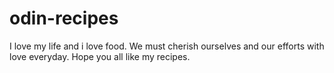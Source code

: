 # odin-recipes
I love my life and i love food. We must cherish ourselves and our efforts with love everyday.
Hope you all like my recipes.
